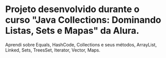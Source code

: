# Projeto desenvolvido durante o curso "Java Collections: Dominando Listas, Sets e Mapas" da Alura. 
Aprendi sobre Equals, HashCode, Collections e seus métodos, ArrayList, Linked, Sets, TreesSet, Iterator, Vector, Maps.
